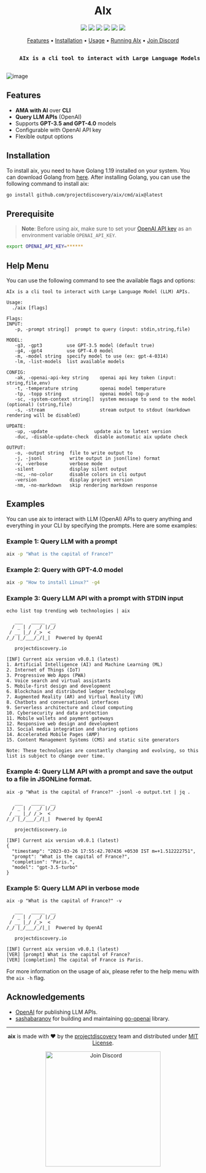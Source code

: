 <h1 align="center">
 AIx
<br>
</h1>


<p align="center">
<a href="https://opensource.org/licenses/MIT"><img src="https://img.shields.io/badge/license-MIT-_red.svg"></a>
<a href="https://goreportcard.com/badge/github.com/projectdiscovery/aix"><img src="https://goreportcard.com/badge/github.com/projectdiscovery/aix"></a>
<a href="https://pkg.go.dev/github.com/projectdiscovery/aix/pkg/aix"><img src="https://img.shields.io/badge/go-reference-blue"></a>
<a href="https://github.com/projectdiscovery/aix/releases"><img src="https://img.shields.io/github/release/projectdiscovery/aix"></a>
<a href="https://twitter.com/pdiscoveryio"><img src="https://img.shields.io/twitter/follow/pdiscoveryio.svg?logo=twitter"></a>
<a href="https://discord.gg/projectdiscovery"><img src="https://img.shields.io/discord/695645237418131507.svg?logo=discord"></a>
</p>

<p align="center">
  <a href="#features">Features</a> •
  <a href="#installation">Installation</a> •
  <a href="#help-menu">Usage</a> •
  <a href="#examples">Running AIx</a> •
  <a href="https://discord.gg/projectdiscovery">Join Discord</a>

</p>

<pre align="center">
<b>
	AIx is a cli tool to interact with Large Language Models (LLM) APIs.
</b>
</pre>

![image](https://user-images.githubusercontent.com/8293321/227775051-440d4ed5-f30e-4ec5-bf1d-10310840ab54.png)

## Features
- **AMA with AI** over **CLI**
- **Query LLM APIs** (OpenAI)
- Supports **GPT-3.5 and GPT-4.0** models
- Configurable with OpenAI API key
- Flexible output options

## Installation
To install aix, you need to have Golang 1.19 installed on your system. You can download Golang from [here](https://go.dev/doc/install). After installing Golang, you can use the following command to install aix:


```bash
go install github.com/projectdiscovery/aix/cmd/aix@latest
```

## Prerequisite

> **Note**: Before using aix, make sure to set your [OpenAI API key](https://platform.openai.com/account/api-keys) as an environment variable `OPENAI_API_KEY`.

```bash
export OPENAI_API_KEY=******
````

## Help Menu
You can use the following command to see the available flags and options:

```console
AIx is a cli tool to interact with Large Language Model (LLM) APIs.

Usage:
  ./aix [flags]

Flags:
INPUT:
   -p, -prompt string[]  prompt to query (input: stdin,string,file)

MODEL:
   -g3, -gpt3         use GPT-3.5 model (default true)
   -g4, -gpt4         use GPT-4.0 model
   -m, -model string  specify model to use (ex: gpt-4-0314)
   -lm, -list-models  list available models

CONFIG:
   -ak, -openai-api-key string    openai api key token (input: string,file,env)
   -t, -temperature string        openai model temperature
   -tp, -topp string              openai model top-p
   -sc, -system-context string[]  system message to send to the model (optional) (string,file)
   -s, -stream                    stream output to stdout (markdown rendering will be disabled)

UPDATE:
   -up, -update                 update aix to latest version
   -duc, -disable-update-check  disable automatic aix update check

OUTPUT:
   -o, -output string  file to write output to
   -j, -jsonl          write output in json(line) format
   -v, -verbose        verbose mode
   -silent             display silent output
   -nc, -no-color      disable colors in cli output
   -version            display project version
   -nm, -no-markdown   skip rendering markdown response
```

## Examples

You can use aix to interact with LLM (OpenAI) APIs to query anything and everything in your CLI by specifying the prompts. Here are some examples:

### Example 1: Query LLM with a prompt

```bash
aix -p "What is the capital of France?"
```

### Example 2: Query with GPT-4.0 model
```bash
aix -p "How to install Linux?" -g4
```

### Example 3: Query LLM API with a prompt with STDIN input

```console
echo list top trending web technologies | aix

   ___   _____  __
  / _ | /  _/ |/_/
 / __ |_/ /_>  < 
/_/ |_/___/_/|_|  Powered by OpenAI

   projectdiscovery.io		  

[INF] Current aix version v0.0.1 (latest)
1. Artificial Intelligence (AI) and Machine Learning (ML)
2. Internet of Things (IoT)
3. Progressive Web Apps (PWA)
4. Voice search and virtual assistants
5. Mobile-first design and development
6. Blockchain and distributed ledger technology
7. Augmented Reality (AR) and Virtual Reality (VR)
8. Chatbots and conversational interfaces
9. Serverless architecture and cloud computing
10. Cybersecurity and data protection
11. Mobile wallets and payment gateways
12. Responsive web design and development
13. Social media integration and sharing options
14. Accelerated Mobile Pages (AMP)
15. Content Management Systems (CMS) and static site generators

Note: These technologies are constantly changing and evolving, so this list is subject to change over time.
```

### Example 4: Query LLM API with a prompt and save the output to a file in JSONLine format.
```console
aix -p "What is the capital of France?" -jsonl -o output.txt | jq .

   ___   _____  __
  / _ | /  _/ |/_/
 / __ |_/ /_>  < 
/_/ |_/___/_/|_|  Powered by OpenAI

   projectdiscovery.io		  

[INF] Current aix version v0.0.1 (latest)
{
  "timestamp": "2023-03-26 17:55:42.707436 +0530 IST m=+1.512222751",
  "prompt": "What is the capital of France?",
  "completion": "Paris.",
  "model": "gpt-3.5-turbo"
}
```

### Example 5: Query LLM API in verbose mode
```console
aix -p "What is the capital of France?" -v

   ___   _____  __
  / _ | /  _/ |/_/
 / __ |_/ /_>  < 
/_/ |_/___/_/|_|  Powered by OpenAI

   projectdiscovery.io		  

[INF] Current aix version v0.0.1 (latest)
[VER] [prompt] What is the capital of France?
[VER] [completion] The capital of France is Paris.
```

For more information on the usage of aix, please refer to the help menu with the `aix -h` flag.

## Acknowledgements

- [OpenAI](https://platform.openai.com/docs/introduction) for publishing LLM APIs.
- [sashabaranov](https://github.com/sashabaranov) for building and maintaining [go-openai](https://github.com/sashabaranov/go-openai) library.

--------

<div align="center">

**aix** is made with ❤️ by the [projectdiscovery](https://projectdiscovery.io) team and distributed under [MIT License](LICENSE.md).


<a href="https://discord.gg/projectdiscovery"><img src="https://raw.githubusercontent.com/projectdiscovery/nuclei-burp-plugin/main/static/join-discord.png" width="300" alt="Join Discord"></a>

</div>
